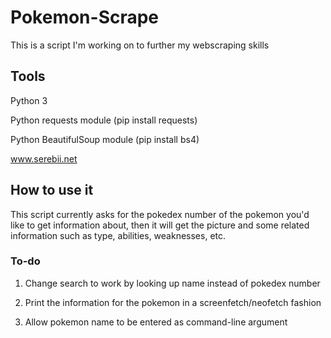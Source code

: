 # Pokemon-Scrape
This is a script I'm working on to further my webscraping skills
## Tools
Python 3

Python requests module (pip install requests)

Python BeautifulSoup module (pip install bs4)

www.serebii.net
## How to use it
This script currently asks for the pokedex number of the pokemon you'd like
to get information about, then it will get the picture and some related
information such as type, abilities, weaknesses, etc.

### To-do
1) Change search to work by looking up name instead of pokedex number

2) Print the information for the pokemon in a screenfetch/neofetch fashion

3) Allow pokemon name to be entered as command-line argument

